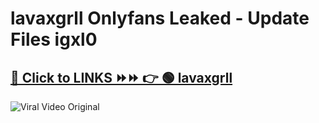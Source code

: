 
 # lavaxgrll Onlyfans Leaked - Update Files igxl0

## <h2><a href="https://clipsfans.com/lavaxgrll&ref=git">🔗 Click to LINKS ⏩⏩ 👉 🟢 lavaxgrll </a></h2>

<a href="https://clipsfans.com/lavaxgrll&ref=git" rel="nofollow" data-target="animated-image.originalLink"><img src="https://i.ibb.co.com/xMMVF88/686577567.gif" alt="Viral Video Original" style="max-width: 100%; display: inline-block;" data-target="animated-image.originalImage"></a>


